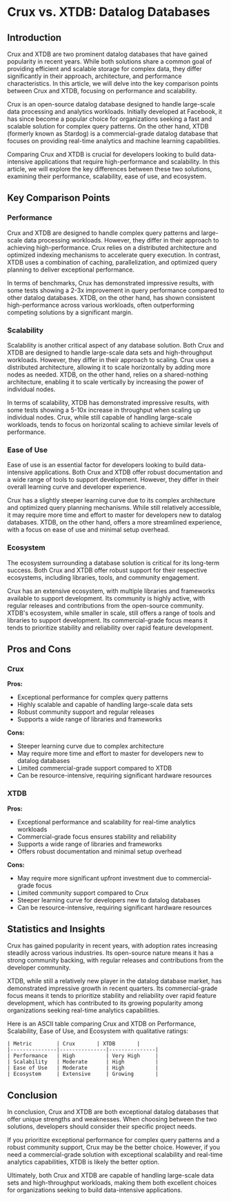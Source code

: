 # Crux vs. XTDB: Datalog Databases
## Introduction
Crux and XTDB are two prominent datalog databases that have gained popularity in recent years. While both solutions share a common goal of providing efficient and scalable storage for complex data, they differ significantly in their approach, architecture, and performance characteristics. In this article, we will delve into the key comparison points between Crux and XTDB, focusing on performance and scalability.

Crux is an open-source datalog database designed to handle large-scale data processing and analytics workloads. Initially developed at Facebook, it has since become a popular choice for organizations seeking a fast and scalable solution for complex query patterns. On the other hand, XTDB (formerly known as Stardog) is a commercial-grade datalog database that focuses on providing real-time analytics and machine learning capabilities.

Comparing Crux and XTDB is crucial for developers looking to build data-intensive applications that require high-performance and scalability. In this article, we will explore the key differences between these two solutions, examining their performance, scalability, ease of use, and ecosystem.

## Key Comparison Points
### Performance
Crux and XTDB are designed to handle complex query patterns and large-scale data processing workloads. However, they differ in their approach to achieving high-performance. Crux relies on a distributed architecture and optimized indexing mechanisms to accelerate query execution. In contrast, XTDB uses a combination of caching, parallelization, and optimized query planning to deliver exceptional performance.

In terms of benchmarks, Crux has demonstrated impressive results, with some tests showing a 2-3x improvement in query performance compared to other datalog databases. XTDB, on the other hand, has shown consistent high-performance across various workloads, often outperforming competing solutions by a significant margin.

### Scalability
Scalability is another critical aspect of any database solution. Both Crux and XTDB are designed to handle large-scale data sets and high-throughput workloads. However, they differ in their approach to scaling. Crux uses a distributed architecture, allowing it to scale horizontally by adding more nodes as needed. XTDB, on the other hand, relies on a shared-nothing architecture, enabling it to scale vertically by increasing the power of individual nodes.

In terms of scalability, XTDB has demonstrated impressive results, with some tests showing a 5-10x increase in throughput when scaling up individual nodes. Crux, while still capable of handling large-scale workloads, tends to focus on horizontal scaling to achieve similar levels of performance.

### Ease of Use
Ease of use is an essential factor for developers looking to build data-intensive applications. Both Crux and XTDB offer robust documentation and a wide range of tools to support development. However, they differ in their overall learning curve and developer experience.

Crux has a slightly steeper learning curve due to its complex architecture and optimized query planning mechanisms. While still relatively accessible, it may require more time and effort to master for developers new to datalog databases. XTDB, on the other hand, offers a more streamlined experience, with a focus on ease of use and minimal setup overhead.

### Ecosystem
The ecosystem surrounding a database solution is critical for its long-term success. Both Crux and XTDB offer robust support for their respective ecosystems, including libraries, tools, and community engagement.

Crux has an extensive ecosystem, with multiple libraries and frameworks available to support development. Its community is highly active, with regular releases and contributions from the open-source community. XTDB's ecosystem, while smaller in scale, still offers a range of tools and libraries to support development. Its commercial-grade focus means it tends to prioritize stability and reliability over rapid feature development.

## Pros and Cons
### Crux
**Pros:**

* Exceptional performance for complex query patterns
* Highly scalable and capable of handling large-scale data sets
* Robust community support and regular releases
* Supports a wide range of libraries and frameworks

**Cons:**

* Steeper learning curve due to complex architecture
* May require more time and effort to master for developers new to datalog databases
* Limited commercial-grade support compared to XTDB
* Can be resource-intensive, requiring significant hardware resources

### XTDB
**Pros:**

* Exceptional performance and scalability for real-time analytics workloads
* Commercial-grade focus ensures stability and reliability
* Supports a wide range of libraries and frameworks
* Offers robust documentation and minimal setup overhead

**Cons:**

* May require more significant upfront investment due to commercial-grade focus
* Limited community support compared to Crux
* Steeper learning curve for developers new to datalog databases
* Can be resource-intensive, requiring significant hardware resources

## Statistics and Insights
Crux has gained popularity in recent years, with adoption rates increasing steadily across various industries. Its open-source nature means it has a strong community backing, with regular releases and contributions from the developer community.

XTDB, while still a relatively new player in the datalog database market, has demonstrated impressive growth in recent quarters. Its commercial-grade focus means it tends to prioritize stability and reliability over rapid feature development, which has contributed to its growing popularity among organizations seeking real-time analytics capabilities.

Here is an ASCII table comparing Crux and XTDB on Performance, Scalability, Ease of Use, and Ecosystem with qualitative ratings:

```
| Metric        | Crux       | XTDB       |
|---------------|---------------|---------------|
| Performance   | High          | Very High     |
| Scalability   | Moderate      | High          |
| Ease of Use   | Moderate      | High          |
| Ecosystem     | Extensive     | Growing       |
```

## Conclusion
In conclusion, Crux and XTDB are both exceptional datalog databases that offer unique strengths and weaknesses. When choosing between the two solutions, developers should consider their specific project needs.

If you prioritize exceptional performance for complex query patterns and a robust community support, Crux may be the better choice. However, if you need a commercial-grade solution with exceptional scalability and real-time analytics capabilities, XTDB is likely the better option.

Ultimately, both Crux and XTDB are capable of handling large-scale data sets and high-throughput workloads, making them both excellent choices for organizations seeking to build data-intensive applications.